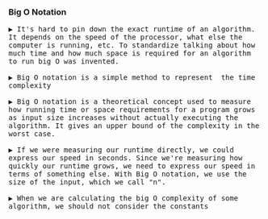 ### Big O Notation
<pre style="white-space: pre-wrap;">
▶️ It's hard to pin down the exact runtime of an algorithm. It depends on the speed of the processor, what else the computer is running, etc. To standardize talking about how much time and how much space is required for an algorithm to run big O was invented. 

▶️ Big O notation is a simple method to represent  the time complexity

▶️ Big O notation is a theoretical concept used to measure how running time or space requirements for a program grows as input size increases without actually executing the algorithm. It gives an upper bound of the complexity in the worst case.

▶️ If we were measuring our runtime directly, we could express our speed in seconds. Since we're measuring how quickly our runtime grows, we need to express our speed in terms of something else. With Big O notation, we use the size of the input, which we call "n".

▶️ When we are calculating the big O complexity of some algorithm, we should not consider the constants
</pre>
